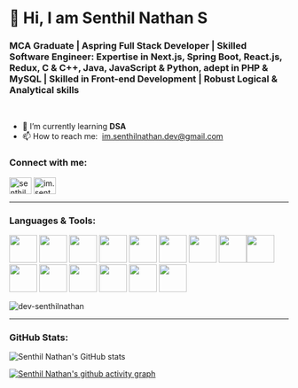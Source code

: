 # 👋 Hi, I am Senthil Nathan S

### MCA Graduate | Aspring Full Stack Developer | Skilled Software Engineer: Expertise in Next.js, Spring Boot, React.js, Redux, C & C++, Java, JavaScript & Python, adept in PHP & MySQL | Skilled in Front-end Development | Robust Logical & Analytical skills

<br />

- 🌱 I’m currently learning **DSA**
- 📫 How to reach me: &nbsp;im.senthilnathan.dev@gmail.com
  <br/>

### Connect with me:
[<img align="center" src="https://raw.githubusercontent.com/rahuldkjain/github-profile-readme-generator/master/src/images/icons/Social/linked-in-alt.svg" alt="senthilnathan s" height="30" width="40" />](https://linkedin.com/in/senthil-nathan-s-6b66012ab)
[<img align="center" src="https://raw.githubusercontent.com/rahuldkjain/github-profile-readme-generator/master/src/images/icons/Social/instagram.svg" alt="im.senthil_nathan_" height="30" width="40" />](https://instagram.com/im.senthil_nathan_)

---
### Languages & Tools:

<img height="50" width="50" src="https://img.icons8.com/color/48/000000/python.png" /> <img height="50" width="50" src="https://img.icons8.com/color/48/000000/c-programming.png" /> <img height="50" width="50" src="https://img.icons8.com/color/48/000000/c-plus-plus-logo.png" /> <img height="50" width="50" src="https://img.icons8.com/color/48/000000/java-coffee-cup-logo.png" /> <img height="50" width="50" src="https://img.icons8.com/color/48/000000/html-5.png" /> <img height="50" width="50" src="https://img.icons8.com/color/48/000000/css3.png" /> <img height="50" width="50" src="https://img.icons8.com/color/48/000000/tailwindcss.png"/> <img height="50" width="50" src="https://img.icons8.com/color/48/000000/javascript.png"/><img height="50" width="50" src="https://img.icons8.com/color/48/000000/typescript.png"/> <img height="50" width="50" src="https://img.icons8.com/color/48/000000/react-native.png"/> <img height="50" width="50" src="https://img.icons8.com/color/48/000000/github.png"/> <img height="50" width="50" src="https://img.icons8.com/color/48/000000/mysql-logo.png"/> <img height="50" width="50" src="https://img.icons8.com/color/48/000000/mongodb.png"/> <img height="50" width="50" src="https://img.icons8.com/color/48/000000/nodejs.png"/> <img height="50" width="50" src="https://img.icons8.com/color/48/000000/spring-logo.png"/>

<img align="center" src="https://github-readme-stats.vercel.app/api/top-langs?username=dev-senthilnathan&show_icons=true&locale=en&layout=compact" alt="dev-senthilnathan" />

---

### GitHub Stats:

![Senthil Nathan's GitHub stats](https://github-readme-stats.vercel.app/api?username=dev-senthilnathan&theme=light&show_icons=true&&hide=issues,contribs)

[![Senthil Nathan's github activity graph](https://github-readme-activity-graph.vercel.app/graph?username=dev-senthilnathan&bg_color=ffffff&color=3385ff&line=51f565&point=51f965&area=true&hide_border=true)](https://github.com/ashutosh00710/github-readme-activity-graph)
